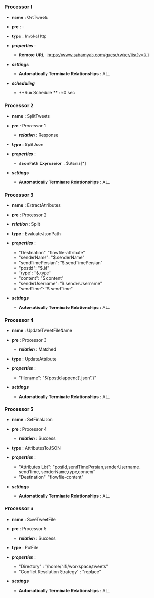 ### Processor 1

- **name** : GetTweets

- **pre**  : -

- **type** :  InvokeHttp

- ***properties*** :

  - **Remote URL** : https://www.sahamyab.com/guest/twiter/list?v=0.1

 - ***settings***

    - **Automatically Terminate Relationships** : ALL
    
- ***scheduling***
  
  - **Run Schedule ** : 60 sec
  
  
  
### Processor 2

 - **name** : SplitTweets
   
 - **pre**  : Processor 1
   
   - ***relation*** :  Response
   
 - **type** :  SplitJson

 - ***properties*** :
   
   - **JsonPath Expression** : $.items[*]
   
  - ***settings***

    - **Automatically Terminate Relationships** : ALL
    
     
    



 ### Processor 3

 - **name** : ExtractAttributes

 - **pre**  : Processor 2
- ***relation*** :  Split
   
 - **type** :  EvaluateJsonPath

 - ***properties*** :

   - "Destination": "flowfile-attribute"
   - "senderName": "$.senderName"
   - "sendTimePersian": "$.sendTimePersian"
   - "postId": "$.id"
   - "type": "$.type"
   - "content": "$.content"
   - "senderUsername": "$.senderUsername"
   -  "sendTime": "$.sendTime"

  - ***settings***

    - **Automatically Terminate Relationships** : ALL




 ### Processor 4

 - **name** : UpdateTweetFileName

 - **pre**  : Processor 3
   - ***relation*** :  Matched

 - **type** :  UpdateAttribute

 - ***properties*** :

   -  "filename": "${postId:append('.json')}"

  - ***settings***

    - **Automatically Terminate Relationships** : ALL





 ### Processor 5

 - **name** : SetFinalJson

 - **pre**  : Processor 4
   - ***relation*** :  Success

 - **type** :  AttributesToJSON

 - ***properties*** :

   -  "Attributes List": "postId,sendTimePersian,senderUsername, sendTime, senderName,type,content"
   -  "Destination": "flowfile-content"

  - ***settings***
    - **Automatically Terminate Relationships** : ALL



 ### Processor 6

 - **name** : SaveTweetFile

 - **pre**  : Processor 5
   - ***relation*** :  Success

 - **type** :  PutFile

 - ***properties*** :
   - "Directory" : "/home/nifi/workspace/tweets"
   -  "Conflict Resolution Strategy" : "replace"

  - ***settings***
    - **Automatically Terminate Relationships** : ALL